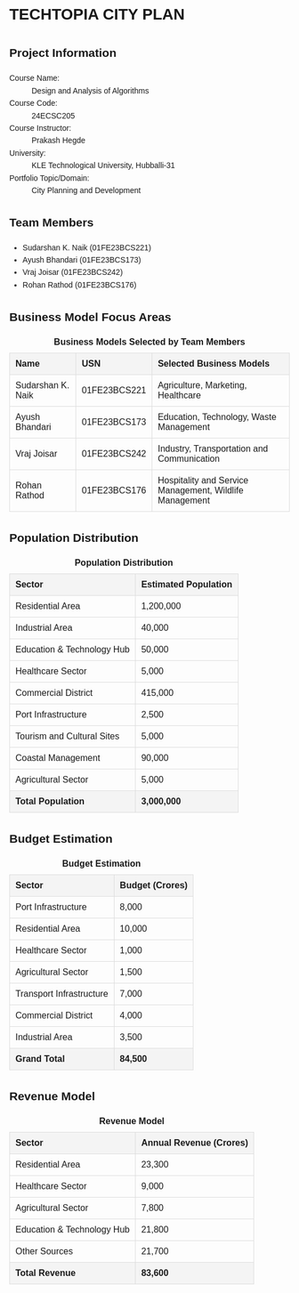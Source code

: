 <!DOCTYPE html>
<html lang="en">
<head>
    <meta charset="UTF-8">
    <meta name="viewport" content="width=device-width, initial-scale=1.0">
    <title>TechTopia City Plan</title>
    <style>
        body {
            font-family: Arial, sans-serif;
            line-height: 1.6;
        }
        table {
            width: 100%;
            border-collapse: collapse;
            margin: 20px 0;
        }
        table th, table td {
            border: 1px solid #ddd;
            padding: 10px;
            text-align: left;
        }
        table th {
            background-color: #f4f4f4;
        }
        table caption {
            font-weight: bold;
            margin-bottom: 10px;
        }
        .info-section, .team-section {
            margin: 20px 0;
        }
        .info-section dl, .team-section ul {
            margin: 10px 0;
        }
    </style>
</head>
<body>

<h1>TECHTOPIA CITY PLAN</h1>

<section class="info-section">
    <h2>Project Information</h2>
    <dl>
        <dt>Course Name:</dt>
        <dd>Design and Analysis of Algorithms</dd>
        <dt>Course Code:</dt>
        <dd>24ECSC205</dd>
        <dt>Course Instructor:</dt>
        <dd>Prakash Hegde</dd>
        <dt>University:</dt>
        <dd>KLE Technological University, Hubballi-31</dd>
        <dt>Portfolio Topic/Domain:</dt>
        <dd>City Planning and Development</dd>
    </dl>
</section>

<section class="team-section">
    <h2>Team Members</h2>
    <ul>
        <li>Sudarshan K. Naik (01FE23BCS221)</li>
        <li>Ayush Bhandari (01FE23BCS173)</li>
        <li>Vraj Joisar (01FE23BCS242)</li>
        <li>Rohan Rathod (01FE23BCS176)</li>
    </ul>
</section>

<h2>Business Model Focus Areas</h2>
<table>
    <caption>Business Models Selected by Team Members</caption>
    <thead>
        <tr>
            <th>Name</th>
            <th>USN</th>
            <th>Selected Business Models</th>
        </tr>
    </thead>
    <tbody>
        <tr>
            <td>Sudarshan K. Naik</td>
            <td>01FE23BCS221</td>
            <td>Agriculture, Marketing, Healthcare</td>
        </tr>
        <tr>
            <td>Ayush Bhandari</td>
            <td>01FE23BCS173</td>
            <td>Education, Technology, Waste Management</td>
        </tr>
        <tr>
            <td>Vraj Joisar</td>
            <td>01FE23BCS242</td>
            <td>Industry, Transportation and Communication</td>
        </tr>
        <tr>
            <td>Rohan Rathod</td>
            <td>01FE23BCS176</td>
            <td>Hospitality and Service Management, Wildlife Management</td>
        </tr>
    </tbody>
</table>

<h2>Population Distribution</h2>
<table>
    <caption>Population Distribution</caption>
    <thead>
        <tr>
            <th>Sector</th>
            <th>Estimated Population</th>
        </tr>
    </thead>
    <tbody>
        <tr>
            <td>Residential Area</td>
            <td>1,200,000</td>
        </tr>
        <tr>
            <td>Industrial Area</td>
            <td>40,000</td>
        </tr>
        <tr>
            <td>Education & Technology Hub</td>
            <td>50,000</td>
        </tr>
        <tr>
            <td>Healthcare Sector</td>
            <td>5,000</td>
        </tr>
        <tr>
            <td>Commercial District</td>
            <td>415,000</td>
        </tr>
        <tr>
            <td>Port Infrastructure</td>
            <td>2,500</td>
        </tr>
        <tr>
            <td>Tourism and Cultural Sites</td>
            <td>5,000</td>
        </tr>
        <tr>
            <td>Coastal Management</td>
            <td>90,000</td>
        </tr>
        <tr>
            <td>Agricultural Sector</td>
            <td>5,000</td>
        </tr>
        <tr>
            <th>Total Population</th>
            <th>3,000,000</th>
        </tr>
    </tbody>
</table>

<h2>Budget Estimation</h2>
<table>
    <caption>Budget Estimation</caption>
    <thead>
        <tr>
            <th>Sector</th>
            <th>Budget (Crores)</th>
        </tr>
    </thead>
    <tbody>
        <tr>
            <td>Port Infrastructure</td>
            <td>8,000</td>
        </tr>
        <tr>
            <td>Residential Area</td>
            <td>10,000</td>
        </tr>
        <tr>
            <td>Healthcare Sector</td>
            <td>1,000</td>
        </tr>
        <tr>
            <td>Agricultural Sector</td>
            <td>1,500</td>
        </tr>
        <tr>
            <td>Transport Infrastructure</td>
            <td>7,000</td>
        </tr>
        <tr>
            <td>Commercial District</td>
            <td>4,000</td>
        </tr>
        <tr>
            <td>Industrial Area</td>
            <td>3,500</td>
        </tr>
        <tr>
            <th>Grand Total</th>
            <th>84,500</th>
        </tr>
    </tbody>
</table>

<h2>Revenue Model</h2>
<table>
    <caption>Revenue Model</caption>
    <thead>
        <tr>
            <th>Sector</th>
            <th>Annual Revenue (Crores)</th>
        </tr>
    </thead>
    <tbody>
        <tr>
            <td>Residential Area</td>
            <td>23,300</td>
        </tr>
        <tr>
            <td>Healthcare Sector</td>
            <td>9,000</td>
        </tr>
        <tr>
            <td>Agricultural Sector</td>
            <td>7,800</td>
        </tr>
        <tr>
            <td>Education & Technology Hub</td>
            <td>21,800</td>
        </tr>
        <tr>
            <td>Other Sources</td>
            <td>21,700</td>
        </tr>
        <tr>
            <th>Total Revenue</th>
            <th>83,600</th>
        </tr>
    </tbody>
</table>

</body>
</html>


















